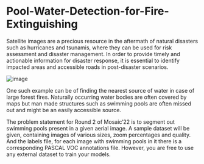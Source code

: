 # Pool-Water-Detection-for-Fire-Extinguishing

Satellite images are a precious resource in the aftermath
of natural disasters such as hurricanes and tsunamis,
where they can be used for risk assessment and disaster
management. In order to provide timely and actionable
information for disaster response, it is essential to
identify impacted areas and accessible roads in
post-disaster scenarios.

![image](https://user-images.githubusercontent.com/77714299/163324446-a43c6480-b214-4623-ab11-33fcac67629d.png)

One such example can be of finding the nearest source of
water in case of large forest fires. Naturally occurring
water bodies are often covered by maps but man made
structures such as swimming pools are often missed out
and might be an easily accessible source.

The problem statement for Round 2 of Mosaic’22 is to
segment out swimming pools present in a given aerial
image.
A sample dataset will be given, containing images of
various sizes, zoom percentages and quality. And the
labels file, for each image with swimming pools in it
there is a corresponding PASCAL VOC annotations file.
However, you are free to use any external dataset to
train your models.
